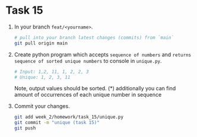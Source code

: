 # Task 15
1. In your branch `feat/<yourname>`.
    ```bash
   # pull into your branch latest changes (commits) from `main`
   git pull origin main
    ```
2. Create python program which accepts `sequence of numbers` and `returns sequence of sorted unique numbers` to console in `unique.py`.

    ```bash
   # Input: 1,2, 11, 1, 2, 2, 3
   # Unique: 1, 2, 3, 11
    ```
    Note, output values should be sorted. (*) additionally you can find amount of occurrences of each unique number in sequence

3. Commit your changes.
    ```bash
   git add week_2/homework/task_15/unique.py
   git commit -m "unique (task 15)"
   git push
   ```